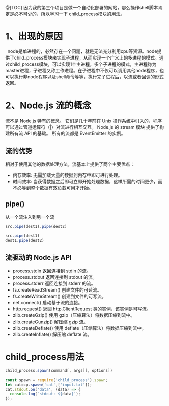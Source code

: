 @[TOC]
因为我的第三个项目是做一个自动化部署的网站，那么操作shell脚本肯定是必不可少的，所以学习一下 child_process模块的用法。
# 1、出现的原因
 node是单进程的，必然存在一个问题，就是无法充分利用cpu等资源。node提供了child_process模块来实现子进程，从而实现一个广义上的多进程的模式。通过child_process模块，可以实现1个主进程，多个子进程的模式，主进程称为master进程，子进程又称工作进程。在子进程中不仅可以调用其他node程序，也可以执行非node程序以及shell命令等等，执行完子进程后，以流或者回调的形式返回。

# 2、Node.js 流的概念
流不是 Node.js 特有的概念。 它们是几十年前在 Unix 操作系统中引入的，程序可以通过管道运算符（|）对流进行相互交互。
Node.js 的 stream 模块 提供了构建所有流 API 的基础。 所有的流都是 EventEmitter 的实例。
## 流的优势
相对于使用其他的数据处理方法，流基本上提供了两个主要优点：

 - 内存效率: 无需加载大量的数据到内存中即可进行处理。
 - 时间效率: 当获得数据之后即可立即开始处理数据，这样所需的时间更少，而不必等到整个数据有效负载可用才开始。
## pipe()
从一个流注入到另一个流

```javascript
src.pipe(dest1).pipe(dest2)

src.pipe(dest1)
dest1.pipe(dest2)
```
## 流驱动的 Node.js API
 - process.stdin 返回连接到 stdin 的流。
 - process.stdout 返回连接到 stdout 的流。
 - process.stderr 返回连接到 stderr 的流。
 - fs.createReadStream() 创建文件的可读流。
 - fs.createWriteStream() 创建到文件的可写流。
 - net.connect() 启动基于流的连接。
 - http.request() 返回 http.ClientRequest 类的实例，该实例是可写流。
 - zlib.createGzip() 使用 gzip（压缩算法）将数据压缩到流中。
 - zlib.createGunzip() 解压缩 gzip 流。
 - zlib.createDeflate() 使用 deflate（压缩算法）将数据压缩到流中。
 - zlib.createInflate() 解压缩 deflate 流。

# child_process用法

```javascript
child_process.spawn(command[, args][, options])
```

```javascript
const spawn = require('child_process').spawn;
let cat=cp.spawn('cat',['input.txt']);
cat.stdout.on('data', (data) => {
  console.log(`stdout: ${data}`);
});
```

